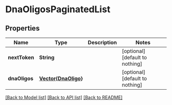 # DnaOligosPaginatedList


## Properties
Name | Type | Description | Notes
------------ | ------------- | ------------- | -------------
**nextToken** | **String** |  | [optional] [default to nothing]
**dnaOligos** | [**Vector{DnaOligo}**](DnaOligo.md) |  | [optional] [default to nothing]


[[Back to Model list]](../README.md#models) [[Back to API list]](../README.md#api-endpoints) [[Back to README]](../README.md)


